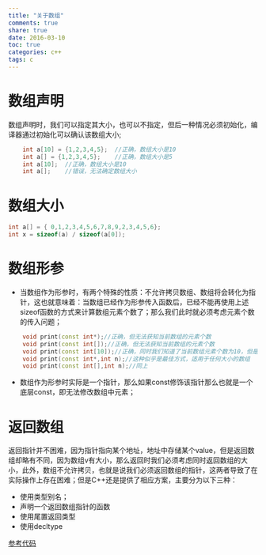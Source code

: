 ```yaml
---
title: "关于数组"
comments: true
share: true
date: 2016-03-10
toc: true
categories: c++
tags: c
---
```


# 数组声明

数组声明时，我们可以指定其大小，也可以不指定，但后一种情况必须初始化，编译器通过初始化可以确认该数组大小; 

```c++
    int a[10] = {1,2,3,4,5};  //正确，数组大小是10
    int a[] = {1,2,3,4,5};    //正确，数组大小是5
    int a[10];  //正确，数组大小是10
    int a[];    //错误，无法确定数组大小
 ```

# 数组大小

```c++ 
int a[] = { 0,1,2,3,4,5,6,7,8,9,2,3,4,5,6};
int x = sizeof(a) / sizeof(a[0]);
 ```

# 数组形参

* 当数组作为形参时，有两个特殊的性质：不允许拷贝数组、数组将会转化为指针，这也就意味着：当数组已经作为形参传入函数后，已经不能再使用上述sizeof函数的方式来计算数组元素个数了；那么我们此时就必须考虑元素个数的传入问题；

``` c++   
    void print(const int*);//正确，但无法获知当前数组的元素个数
    void print(const int[]);//正确，但无法获知当前数组的元素个数
    void print(const int[10]);//正确，同时我们知道了当前数组元素个数为10，但是针对元素个数不为10的数组无法适用
    void print(const int*,int n);//这种似乎是最佳方式，适用于任何大小的数组
    void print(const int[],int n);//同上

```

* 数组作为形参时实际是一个指针，那么如果const修饰该指针那么也就是一个底层const，即无法修改数组中元素；

# 返回数组

返回指针并不困难，因为指针指向某个地址，地址中存储某个value，但是返回数组却略有不同，因为数组v有大小，那么返回时我们必须考虑同时返回数组的大小，此外，数组不允许拷贝，也就是说我们必须返回数组的指针，这两者导致了在实际操作上存在困难；但是C++还是提供了相应方案，主要分为以下三种：

* 使用类型别名；
* 声明一个返回数组指针的函数
* 使用尾置返回类型
* 使用decltype   

<a href = "https://github.com/KevinSCoder/study/blob/master/C%2B%2B/C%2B%2B_Code/base/src/test_4.cpp">参考代码</a>
